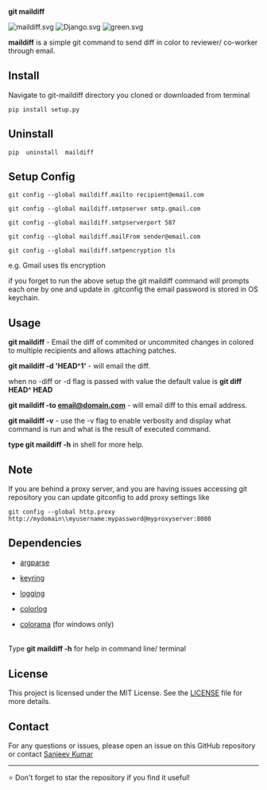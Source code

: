 **git maildiff**

![maildiff.svg](https://img.shields.io/badge/pypi-3.7.0-green.svg?style=flat-square)
![Django.svg](https://img.shields.io/pypi/l/Django.svg)
![green.svg](https://img.shields.io/badge/issues-0_Open-green.svg?style=flat-square)

**maildiff** is a simple git command to send diff in color to reviewer/ co-worker through email.

Install
-------

Navigate to git-maildiff directory you cloned or downloaded from terminal 

	pip install setup.py

Uninstall
---------

	pip  uninstall  maildiff

Setup Config
------------

	git config --global maildiff.mailto recipient@email.com	

	git config --global maildiff.smtpserver smtp.gmail.com	

	git config --global maildiff.smtpserverport 587	

	git config --global maildiff.mailFrom sender@email.com	

	git config --global maildiff.smtpencryption tls

e.g. Gmail uses tls encryption

if you forget to run the above setup the git maildiff command will prompts each 
one by one and update in .gitconfig the email password is stored in OS keychain.

Usage
-----

**git maildiff** - Email the diff of commited or uncommited changes in colored to multiple recipients and allows attaching patches.

**git maildiff -d 'HEAD^1'** - will email the diff.

when no -diff or -d flag is passed with value the default value is **git diff HEAD^ HEAD**

**git maildiff -to email@domain.com** - will email diff to this email address.

**git maildiff -v** - use the -v flag to enable verbosity and display what command is run and what is the result of executed command.

**type git maildiff -h** in shell for more help.

Note
----

If you are behind a proxy server, and you are having issues accessing git repository you can update gitconfig to add
proxy settings like 

	git config --global http.proxy http://mydomain\\myusername:mypassword@myproxyserver:8080

Dependencies
------------

- [argparse](https://docs.python.org/2.7/library/argparse.html)

- [keyring](https://pypi.python.org/pypi/keyring)

- [logging](https://docs.python.org/2/library/logging.html)

- [colorlog](https://pypi.python.org/pypi/colorlog/2.6.0)

- [colorama](https://pypi.python.org/pypi/colorama/0.3.3) (for windows only)


######
Type **git maildiff -h** for help in command line/ terminal
 
## License

This project is licensed under the MIT License. See the [LICENSE](LICENSE) file for more details.

## Contact

For any questions or issues, please open an issue on this GitHub repository or contact [Sanjeev Kumar](sanfx.github.io)

---

⭐️ Don't forget to star the repository if you find it useful!
